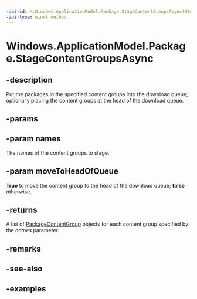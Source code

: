 ```yaml
---
-api-id: M:Windows.ApplicationModel.Package.StageContentGroupsAsync(Windows.Foundation.Collections.IIterable{System.String},System.Boolean)
-api-type: winrt method
---
```


<!-- Method syntax.
public IAsyncOperation<PackageContentGroup>> Package.StageContentGroupsAsync(IIterable<String> names, Boolean moveToHeadOfQueue)
-->

# Windows.ApplicationModel.Package.StageContentGroupsAsync

## -description
Put the packages in the specified content groups into the download queue; optionally placing the content groups at the head of the download queue.

## -params

## -param names
The names of the content groups to stage.

## -param moveToHeadOfQueue
**True** to move the content group to the head of the download queue; **false** otherwise.

## -returns
A list of [PackageContentGroup](packagecontentgroup.md) objects for each content group specified by the _names_  parameter.

## -remarks

## -see-also

## -examples
